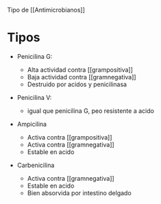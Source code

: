 Tipo de [[Antimicrobianos]]
# Tipos
- Penicilina G:
	- Alta actividad contra [[grampositiva]]
	- Baja actividad contra [[gramnegativa]]
	 - Destruido por acidos y penicilinasa


- Penicilina V:
	- igual que penicilina G, peo resistente a acido

- Ampicilina
	- Activa contra [[grampositiva]]
	- Activa contra [[gramnegativa]]
	- Estable en acido

- Carbenicilina
	- Activa contra [[gramnegativa]]
	- Estable en acido
	- Bien absorvida por intestino delgado